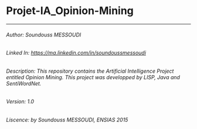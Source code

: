 # Projet-IA_Opinion-Mining
----------------------------------------------------------------------------------------------
###### Author: Soundouss MESSOUDI
###### Linked In: https://ma.linkedin.com/in/soundoussmessoudi
###### Description: This repository contains the Artificial Intelligence Project entitled Opinion Mining. This project was developped by LISP, Java and SentiWordNet.
###### Version: 1.0
###### Liscence: by Soundouss MESSOUDI, ENSIAS 2015
